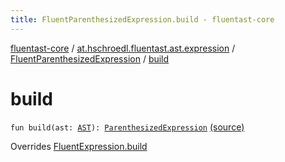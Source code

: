 ```yaml
---
title: FluentParenthesizedExpression.build - fluentast-core
---
```


[fluentast-core](../../index.html) / [at.hschroedl.fluentast.ast.expression](../index.html) / [FluentParenthesizedExpression](index.html) / [build](.)

# build

`fun build(ast: `[`AST`](https://help.eclipse.org/neon/topic/org.eclipse.jdt.doc.isv/reference/api/org/eclipse/jdt/core/dom/AST.html)`): `[`ParenthesizedExpression`](https://help.eclipse.org/neon/topic/org.eclipse.jdt.doc.isv/reference/api/org/eclipse/jdt/core/dom/ParenthesizedExpression.html) [(source)](http://github.com/hschroedl/fluentast/tree/master/core/at.hschroedl.fluentast/ast/expression/ParanethesizedExpression.kt#L7)

Overrides [FluentExpression.build](../-fluent-expression/build.html)

